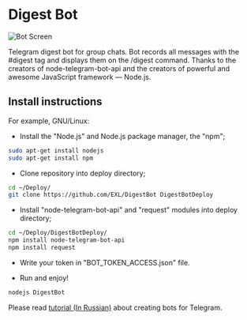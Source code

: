 Digest Bot
=============

![Bot Screen](https://raw.github.com/EXL/DigestBot/master/Screens/DigestBot.png)

Telegram digest bot for group chats.
Bot records all messages with the #digest tag and displays them on the /digest command.
Thanks to the creators of node-telegram-bot-api and the creators of powerful and awesome JavaScript framework — Node.js.

## Install instructions

For example, GNU/Linux:

* Install the "Node.js" and Node.js package manager, the "npm";

```sh
sudo apt-get install nodejs
sudo apt-get install npm
```

* Clone repository into deploy directory;

```sh
cd ~/Deploy/
git clone https://github.com/EXL/DigestBot DigestBotDeploy
```

* Install "node-telegram-bot-api" and "request" modules into deploy directory;

```sh
cd ~/Deploy/DigestBotDeploy/
npm install node-telegram-bot-api
npm install request
```

* Write your token in "BOT_TOKEN_ACCESS.json" file.

* Run and enjoy!

```sh
nodejs DigestBot
```

Please read [tutorial (In Russian)](http://exlmoto.ru/writing-telegram-bots/#8) about creating bots for Telegram.
